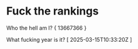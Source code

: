 # Fuck the rankings

Who the hell am I?
{ 13667366 }

What fucking year is it?
[ 2025-03-15T10:33:20Z ]
